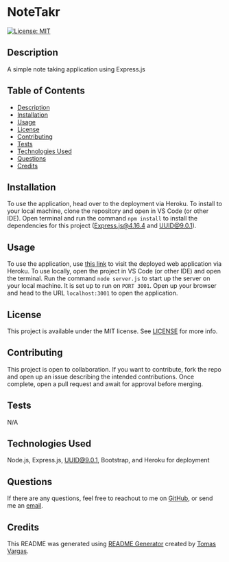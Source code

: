# NoteTakr
[![License: MIT](https://img.shields.io/badge/License-MIT-yellow.svg)](https://opensource.org/licenses/MIT)

## Description

A simple note taking application using Express.js

## Table of Contents

- [Description](#Description)
- [Installation](#Installation)
- [Usage](#Usage)
- [License](#License)
- [Contributing](#Contributing)
- [Tests](#Tests)
- [Technologies Used](#Technologies-Used)
- [Questions](#Questions)
- [Credits](#Credits)

## Installation

To use the application, head over to the deployment via Heroku. To install to your local machine, clone the repository and open in VS Code (or other IDE). Open terminal and run the command ```npm install``` to install the dependencies for this project (Express.js@4.16.4 and UUID@9.0.1). 

## Usage

To use the application, use [this link](https://notetakr-8b74dec0dae2.herokuapp.com/) to visit the deployed web application via Heroku. To use locally, open the project in VS Code (or other IDE) and open the terminal. Run the command ```node server.js``` to start up the server on your local machine. It is set up to run on ```PORT 3001```. Open up your browser and head to the URL ```localhost:3001``` to open the application. 

## License 

This project is available under the MIT license. See [LICENSE](./LICENSE) for more info.

## Contributing

This project is open to collaboration. If you want to contribute, fork the repo and open up an issue describing the intended contributions. Once complete, open a pull request and await for approval before merging.

## Tests

N/A

## Technologies Used

Node.js, Express.js, UUID@9.0.1, Bootstrap, and Heroku for deployment

## Questions

If there are any questions, feel free to reachout to me on [GitHub](https://github.com/tavargas9), or send me an [email](mailto:tavargas9@gmail.com).

## Credits

This README was generated using [README Generator](https://github.com/tavargas9/README-generator) created by [Tomas Vargas](https://github.com/tavargas9).
